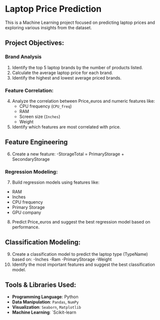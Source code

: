 # Laptop Price Prediction 
This is a Machine Learning project focused on predicting laptop prices and exploring various insights from the dataset.
## Project Objectives:
### Brand Analysis
1. Identify the top 5 laptop brands by the number of products listed.
2. Calculate the average laptop price for each brand.
3. Identify the highest and lowest average priced brands.
### Feature Correlation:
4. Analyze the correlation between Price_euros and numeric features like:
   - CPU frequency (`CPU_freq`)
   - RAM
   - Screen size (`Inches`)
   - Weight
5. Identify which features are most correlated with price.

## Feature Engineering
6. Create a new feature:
   -StorageTotal = PrimaryStorage + SecondaryStorage
### Regression Modeling:
7. Build regression models using features like:
- RAM
- Inches
- CPU frequency
- Primary Storage
- GPU company
8. Predict Price_euros and suggest the best regression model based on performance.
## Classification Modeling:
9. Create a classification model to predict the laptop type (TypeName) based on:
-Inches
-Ram
-PrimaryStorage
-Weight
10. Identify the most important features and suggest the best classification model.
## Tools & Libraries Used:
- **Programming Language**: Python  
- **Data Manipulation**: `Pandas`, `NumPy`  
- **Visualization**: `Seaborn`, `Matplotlib`  
- **Machine Learning**: `Scikit-learn
